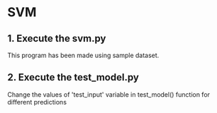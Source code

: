 # SVM
 

## 1. Execute the svm.py
This program has been made using sample dataset.

## 2. Execute the test_model.py 
Change the values of 'test_input' variable in test_model() function 
for different predictions